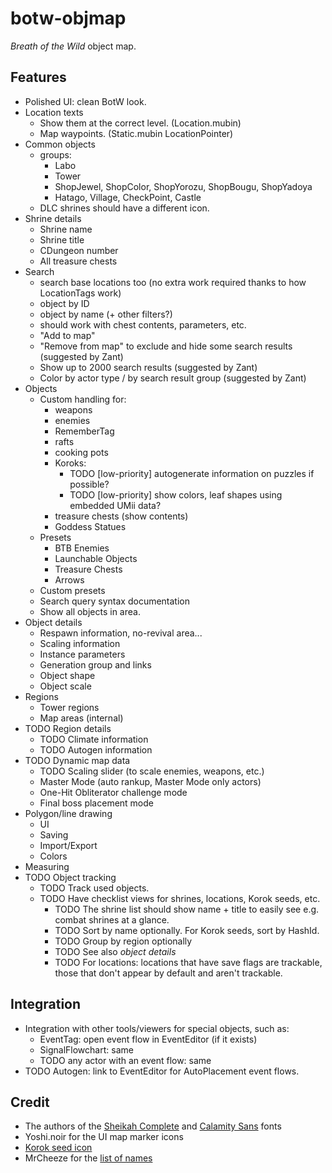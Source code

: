 # botw-objmap
_Breath of the Wild_ object map.

## Features
* Polished UI: clean BotW look.
* Location texts
  * Show them at the correct level. (Location.mubin)
  * Map waypoints. (Static.mubin LocationPointer)
* Common objects
  * groups:
    * Labo
    * Tower
    * ShopJewel, ShopColor, ShopYorozu, ShopBougu, ShopYadoya
    * Hatago, Village, CheckPoint, Castle
  * DLC shrines should have a different icon.
* Shrine details
  * Shrine name
  * Shrine title
  * CDungeon number
  * All treasure chests
* Search
  * search base locations too (no extra work required thanks to how LocationTags work)
  * object by ID
  * object by name (+ other filters?)
  * should work with chest contents, parameters, etc.
  * "Add to map"
  * "Remove from map" to exclude and hide some search results (suggested by Zant)
  * Show up to 2000 search results (suggested by Zant)
  * Color by actor type / by search result group (suggested by Zant)
* Objects
  * Custom handling for:
    * weapons
    * enemies
    * RememberTag
    * rafts
    * cooking pots
    * Koroks:
      * TODO [low-priority] autogenerate information on puzzles if possible?
      * TODO [low-priority] show colors, leaf shapes using embedded UMii data?
    * treasure chests (show contents)
    * Goddess Statues
  * Presets
    * BTB Enemies
    * Launchable Objects
    * Treasure Chests
    * Arrows
  * Custom presets
  * Search query syntax documentation
  * Show all objects in area.
* Object details
  * Respawn information, no-revival area...
  * Scaling information
  * Instance parameters
  * Generation group and links
  * Object shape
  * Object scale
* Regions
  * Tower regions
  * Map areas (internal)
* TODO Region details
  * TODO Climate information
  * TODO Autogen information
* TODO Dynamic map data
  * TODO Scaling slider (to scale enemies, weapons, etc.)
  * Master Mode (auto rankup, Master Mode only actors)
  * One-Hit Obliterator challenge mode
  * Final boss placement mode
* Polygon/line drawing
  * UI
  * Saving
  * Import/Export
  * Colors
* Measuring
* TODO Object tracking
  * TODO Track used objects.
  * TODO Have checklist views for shrines, locations, Korok seeds, etc.
    * TODO The shrine list should show name + title to easily see e.g. combat shrines at a glance.
    * TODO Sort by name optionally. For Korok seeds, sort by HashId.
    * TODO Group by region optionally
    * TODO See also *object details*
    * TODO For locations: locations that have save flags are trackable, those that don't appear by default and aren't trackable.

## Integration
* Integration with other tools/viewers for special objects, such as:
  * EventTag: open event flow in EventEditor (if it exists)
  * SignalFlowchart: same
  * TODO any actor with an event flow: same
* TODO Autogen: link to EventEditor for AutoPlacement event flows.

## Credit
* The authors of the [Sheikah Complete](https://fontstruct.com/fontstructions/show/1371125/sheikah-complete) and [Calamity Sans](https://www.reddit.com/r/zelda/comments/5txuba/breath_of_the_wild_ui_font/) fonts
* Yoshi.noir for the UI map marker icons
* [Korok seed icon](https://www.zeldadungeon.net/breath-of-the-wild-interactive-map/markers/seed.png)
* MrCheeze for the [list of names](https://github.com/MrCheeze/botw-tools/blob/master/botw_names.json)
